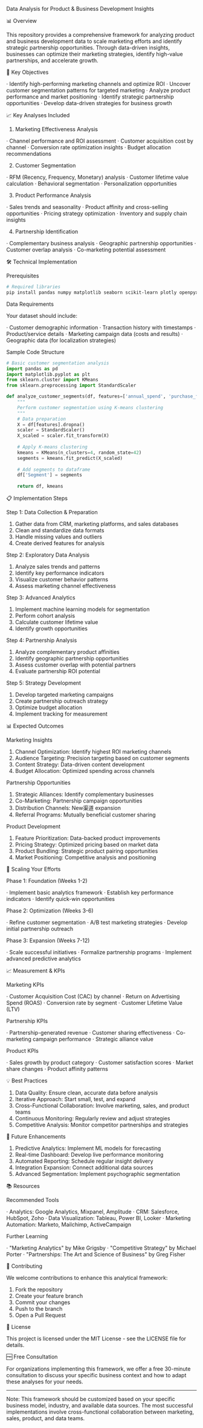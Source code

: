 Data Analysis for Product & Business Development Insights

📊 Overview

This repository provides a comprehensive framework for analyzing product and business development data to scale marketing efforts and identify strategic partnership opportunities. Through data-driven insights, businesses can optimize their marketing strategies, identify high-value partnerships, and accelerate growth.

🎯 Key Objectives

· Identify high-performing marketing channels and optimize ROI
· Uncover customer segmentation patterns for targeted marketing
· Analyze product performance and market positioning
· Identify strategic partnership opportunities
· Develop data-driven strategies for business growth

📈 Key Analyses Included

1. Marketing Effectiveness Analysis

· Channel performance and ROI assessment
· Customer acquisition cost by channel
· Conversion rate optimization insights
· Budget allocation recommendations

2. Customer Segmentation

· RFM (Recency, Frequency, Monetary) analysis
· Customer lifetime value calculation
· Behavioral segmentation
· Personalization opportunities

3. Product Performance Analysis

· Sales trends and seasonality
· Product affinity and cross-selling opportunities
· Pricing strategy optimization
· Inventory and supply chain insights

4. Partnership Identification

· Complementary business analysis
· Geographic partnership opportunities
· Customer overlap analysis
· Co-marketing potential assessment

🛠️ Technical Implementation

Prerequisites

```bash
# Required libraries
pip install pandas numpy matplotlib seaborn scikit-learn plotly openpyxl
```

Data Requirements

Your dataset should include:

· Customer demographic information
· Transaction history with timestamps
· Product/service details
· Marketing campaign data (costs and results)
· Geographic data (for localization strategies)

Sample Code Structure

```python
# Basic customer segmentation analysis
import pandas as pd
import matplotlib.pyplot as plt
from sklearn.cluster import KMeans
from sklearn.preprocessing import StandardScaler

def analyze_customer_segments(df, features=['annual_spend', 'purchase_frequency']):
    """
    Perform customer segmentation using K-means clustering
    """
    # Data preparation
    X = df[features].dropna()
    scaler = StandardScaler()
    X_scaled = scaler.fit_transform(X)
    
    # Apply K-means clustering
    kmeans = KMeans(n_clusters=4, random_state=42)
    segments = kmeans.fit_predict(X_scaled)
    
    # Add segments to dataframe
    df['Segment'] = segments
    
    return df, kmeans
```

📋 Implementation Steps

Step 1: Data Collection & Preparation

1. Gather data from CRM, marketing platforms, and sales databases
2. Clean and standardize data formats
3. Handle missing values and outliers
4. Create derived features for analysis

Step 2: Exploratory Data Analysis

1. Analyze sales trends and patterns
2. Identify key performance indicators
3. Visualize customer behavior patterns
4. Assess marketing channel effectiveness

Step 3: Advanced Analytics

1. Implement machine learning models for segmentation
2. Perform cohort analysis
3. Calculate customer lifetime value
4. Identify growth opportunities

Step 4: Partnership Analysis

1. Analyze complementary product affinities
2. Identify geographic partnership opportunities
3. Assess customer overlap with potential partners
4. Evaluate partnership ROI potential

Step 5: Strategy Development

1. Develop targeted marketing campaigns
2. Create partnership outreach strategy
3. Optimize budget allocation
4. Implement tracking for measurement

📊 Expected Outcomes

Marketing Insights

1. Channel Optimization: Identify highest ROI marketing channels
2. Audience Targeting: Precision targeting based on customer segments
3. Content Strategy: Data-driven content development
4. Budget Allocation: Optimized spending across channels

Partnership Opportunities

1. Strategic Alliances: Identify complementary businesses
2. Co-Marketing: Partnership campaign opportunities
3. Distribution Channels: New渠道 expansion
4. Referral Programs: Mutually beneficial customer sharing

Product Development

1. Feature Prioritization: Data-backed product improvements
2. Pricing Strategy: Optimized pricing based on market data
3. Product Bundling: Strategic product pairing opportunities
4. Market Positioning: Competitive analysis and positioning

🚀 Scaling Your Efforts

Phase 1: Foundation (Weeks 1-2)

· Implement basic analytics framework
· Establish key performance indicators
· Identify quick-win opportunities

Phase 2: Optimization (Weeks 3-6)

· Refine customer segmentation
· A/B test marketing strategies
· Develop initial partnership outreach

Phase 3: Expansion (Weeks 7-12)

· Scale successful initiatives
· Formalize partnership programs
· Implement advanced predictive analytics

📈 Measurement & KPIs

Marketing KPIs

· Customer Acquisition Cost (CAC) by channel
· Return on Advertising Spend (ROAS)
· Conversion rate by segment
· Customer Lifetime Value (LTV)

Partnership KPIs

· Partnership-generated revenue
· Customer sharing effectiveness
· Co-marketing campaign performance
· Strategic alliance value

Product KPIs

· Sales growth by product category
· Customer satisfaction scores
· Market share changes
· Product affinity patterns

💡 Best Practices

1. Data Quality: Ensure clean, accurate data before analysis
2. Iterative Approach: Start small, test, and expand
3. Cross-Functional Collaboration: Involve marketing, sales, and product teams
4. Continuous Monitoring: Regularly review and adjust strategies
5. Competitive Analysis: Monitor competitor partnerships and strategies

🔮 Future Enhancements

1. Predictive Analytics: Implement ML models for forecasting
2. Real-time Dashboard: Develop live performance monitoring
3. Automated Reporting: Schedule regular insight delivery
4. Integration Expansion: Connect additional data sources
5. Advanced Segmentation: Implement psychographic segmentation

📚 Resources

Recommended Tools

· Analytics: Google Analytics, Mixpanel, Amplitude
· CRM: Salesforce, HubSpot, Zoho
· Data Visualization: Tableau, Power BI, Looker
· Marketing Automation: Marketo, Mailchimp, ActiveCampaign

Further Learning

· "Marketing Analytics" by Mike Grigsby
· "Competitive Strategy" by Michael Porter
· "Partnerships: The Art and Science of Business" by Greg Fisher

🤝 Contributing

We welcome contributions to enhance this analytical framework:

1. Fork the repository
2. Create your feature branch
3. Commit your changes
4. Push to the branch
5. Open a Pull Request

📄 License

This project is licensed under the MIT License - see the LICENSE file for details.

🆓 Free Consultation

For organizations implementing this framework, we offer a free 30-minute consultation to discuss your specific business context and how to adapt these analyses for your needs.

---

Note: This framework should be customized based on your specific business model, industry, and available data sources. The most successful implementations involve cross-functional collaboration between marketing, sales, product, and data teams.